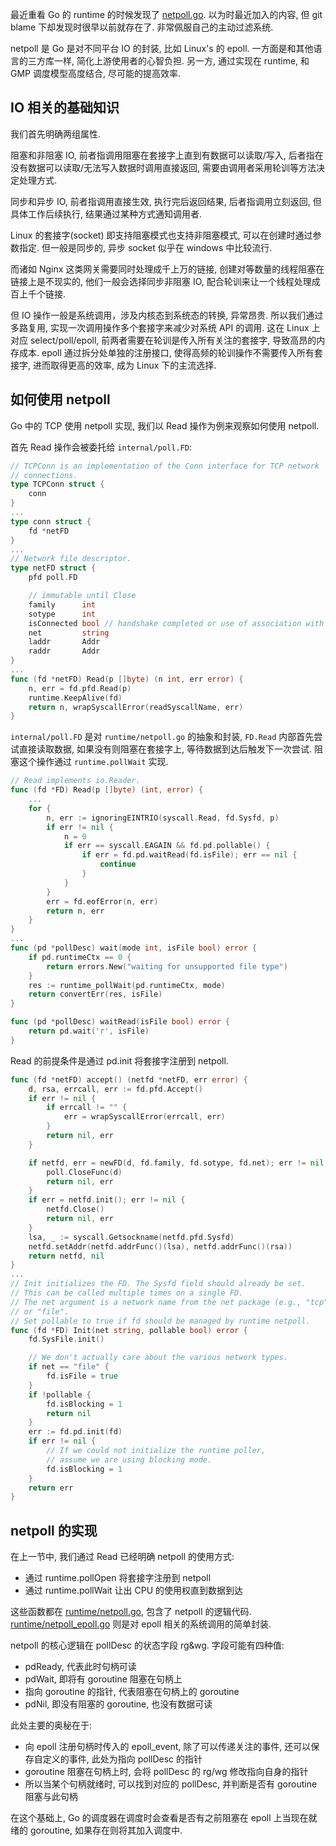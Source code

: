 最近重看 Go 的 runtime 的时候发现了
[netpoll.go](https://github.com/golang/go/blob/go1.21.1/src/runtime/netpoll.go).
以为时最近加入的内容, 但 git blame 下却发现时很早以前就存在了.
非常佩服自己的主动过滤系统.

netpoll 是 Go 是对不同平台 IO 的封装, 比如 Linux's 的 epoll.
一方面是和其他语言的三方库一样, 简化上游使用者的心智负担.
另一方, 通过实现在 runtime, 和 GMP 调度模型高度结合, 尽可能的提高效率.

## IO 相关的基础知识
我们首先明确两组属性.

阻塞和非阻塞 IO, 前者指调用阻塞在套接字上直到有数据可以读取/写入,
后者指在没有数据可以读取/无法写入数据时调用直接返回, 需要由调用者采用轮训等方法决定处理方式.

同步和异步 IO, 前者指调用直接生效, 执行完后返回结果,
后者指调用立刻返回, 但具体工作后续执行, 结果通过某种方式通知调用者.

Linux 的套接字(socket) 即支持阻塞模式也支持非阻塞模式, 可以在创建时通过参数指定.
但一般是同步的, 异步 socket 似乎在 windows 中比较流行.

而诸如 Nginx 这类网关需要同时处理成千上万的链接, 创建对等数量的线程阻塞在链接上是不现实的,
他们一般会选择同步非阻塞 IO, 配合轮训来让一个线程处理成百上千个链接.

但 IO 操作一般是系统调用，涉及内核态到系统态的转换, 异常昂贵.
所以我们通过多路复用, 实现一次调用操作多个套接字来减少对系统 API 的调用.
这在 Linux 上对应 select/poll/epoll, 前两者需要在轮训是传入所有关注的套接字, 导致高昂的内存成本.
epoll 通过拆分处单独的注册接口, 使得高频的轮训操作不需要传入所有套接字, 进而取得更高的效率,
成为 Linux 下的主流选择.

## 如何使用 netpoll
Go 中的 TCP 使用 netpoll 实现, 我们以 Read 操作为例来观察如何使用 netpoll.

首先 Read 操作会被委托给 `internal/poll.FD`:
```go
// TCPConn is an implementation of the Conn interface for TCP network
// connections.
type TCPConn struct {
	conn
}
...
type conn struct {
	fd *netFD
}
...
// Network file descriptor.
type netFD struct {
	pfd poll.FD

	// immutable until Close
	family      int
	sotype      int
	isConnected bool // handshake completed or use of association with peer
	net         string
	laddr       Addr
	raddr       Addr
}
...
func (fd *netFD) Read(p []byte) (n int, err error) {
	n, err = fd.pfd.Read(p)
	runtime.KeepAlive(fd)
	return n, wrapSyscallError(readSyscallName, err)
}
```

`internal/poll.FD` 是对 `runtime/netpoll.go` 的抽象和封装,
`FD.Read` 内部首先尝试直接读取数据, 如果没有则阻塞在套接字上, 等待数据到达后触发下一次尝试.
阻塞这个操作通过 `runtime.pollWait` 实现.
```go
// Read implements io.Reader.
func (fd *FD) Read(p []byte) (int, error) {
    ...
	for {
		n, err := ignoringEINTRIO(syscall.Read, fd.Sysfd, p)
		if err != nil {
			n = 0
			if err == syscall.EAGAIN && fd.pd.pollable() {
				if err = fd.pd.waitRead(fd.isFile); err == nil {
					continue
				}
			}
		}
		err = fd.eofError(n, err)
		return n, err
	}
}
...
func (pd *pollDesc) wait(mode int, isFile bool) error {
	if pd.runtimeCtx == 0 {
		return errors.New("waiting for unsupported file type")
	}
	res := runtime_pollWait(pd.runtimeCtx, mode)
	return convertErr(res, isFile)
}

func (pd *pollDesc) waitRead(isFile bool) error {
	return pd.wait('r', isFile)
}
```

Read 的前提条件是通过 pd.init 将套接字注册到 netpoll.
```go
func (fd *netFD) accept() (netfd *netFD, err error) {
	d, rsa, errcall, err := fd.pfd.Accept()
	if err != nil {
		if errcall != "" {
			err = wrapSyscallError(errcall, err)
		}
		return nil, err
	}

	if netfd, err = newFD(d, fd.family, fd.sotype, fd.net); err != nil {
		poll.CloseFunc(d)
		return nil, err
	}
	if err = netfd.init(); err != nil {
		netfd.Close()
		return nil, err
	}
	lsa, _ := syscall.Getsockname(netfd.pfd.Sysfd)
	netfd.setAddr(netfd.addrFunc()(lsa), netfd.addrFunc()(rsa))
	return netfd, nil
}
...
// Init initializes the FD. The Sysfd field should already be set.
// This can be called multiple times on a single FD.
// The net argument is a network name from the net package (e.g., "tcp"),
// or "file".
// Set pollable to true if fd should be managed by runtime netpoll.
func (fd *FD) Init(net string, pollable bool) error {
	fd.SysFile.init()

	// We don't actually care about the various network types.
	if net == "file" {
		fd.isFile = true
	}
	if !pollable {
		fd.isBlocking = 1
		return nil
	}
	err := fd.pd.init(fd)
	if err != nil {
		// If we could not initialize the runtime poller,
		// assume we are using blocking mode.
		fd.isBlocking = 1
	}
	return err
}
```

## netpoll 的实现
在上一节中, 我们通过 Read 已经明确 netpoll 的使用方式:
- 通过 runtime.pollOpen 将套接字注册到 netpoll
- 通过 runtime.pollWait 让出 CPU 的使用权直到数据到达

这些函数都在 [runtime/netpoll.go](https://github.com/golang/go/blob/master/src/runtime/netpoll.go), 包含了 netpoll 的逻辑代码.
[runtime/netpoll_epoll.go](https://github.com/golang/go/blob/master/src/runtime/netpoll_epoll.go) 则是对 epoll 相关的系统调用的简单封装.

netpoll 的核心逻辑在 pollDesc 的状态字段 rg&wg.
字段可能有四种值:
- pdReady, 代表此时句柄可读
- pdWait, 即将有 goroutine 阻塞在句柄上
- 指向 goroutine 的指针, 代表阻塞在句柄上的 goroutine
- pdNil, 即没有阻塞的 goroutine, 也没有数据可读

此处主要的奥秘在于:
- 向 epoll 注册句柄时传入的 epoll_event, 除了可以传递关注的事件, 还可以保存自定义的事件, 此处为指向 pollDesc 的指针
- goroutine 阻塞在句柄上时, 会将 pollDesc 的 rg/wg 修改指向自身的指针
- 所以当某个句柄就绪时, 可以找到对应的 pollDesc, 并判断是否有 goroutine 阻塞与此句柄

在这个基础上, Go 的调度器在调度时会查看是否有之前阻塞在 epoll 上当现在就绪的 goroutine, 如果存在则将其加入调度中.
